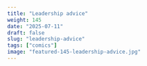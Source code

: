 ```yaml
---
title: "Leadership advice"
weight: 145
date: "2025-07-11"
draft: false
slug: "leadership-advice"
tags: ["comics"]
image: "featured-145-leadership-advice.jpg"
---
```

